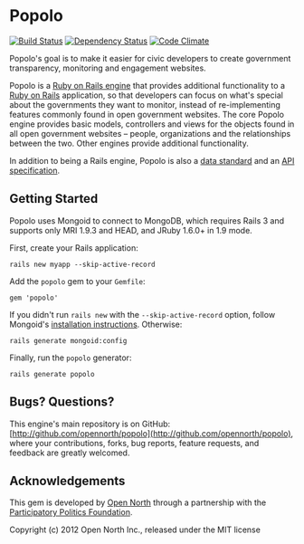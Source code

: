 # Popolo

[![Build Status](https://secure.travis-ci.org/opennorth/popolo.png)](http://travis-ci.org/opennorth/popolo)
[![Dependency Status](https://gemnasium.com/opennorth/popolo.png)](https://gemnasium.com/opennorth/popolo)
[![Code Climate](https://codeclimate.com/badge.png)](https://codeclimate.com/github/opennorth/popolo)

Popolo's goal is to make it easier for civic developers to create government transparency, monitoring and engagement websites.

Popolo is a [Ruby on Rails engine](http://guides.rubyonrails.org/engines.html) that provides additional functionality to a [Ruby on Rails](http://rubyonrails.org/) application, so that developers can focus on what's special about the governments they want to monitor, instead of re-implementing features commonly found in open government websites. The core Popolo engine provides basic models, controllers and views for the objects found in all open government websites – people, organizations and the relationships between the two. Other engines provide additional functionality.

In addition to being a Rails engine, Popolo is also a [data standard](http://popoloproject.com/data.html) and an [API specification](http://popoloproject.com/api.html).

## Getting Started

Popolo uses Mongoid to connect to MongoDB, which requires Rails 3 and supports only MRI 1.9.3 and HEAD, and JRuby 1.6.0+ in 1.9 mode.

First, create your Rails application:

    rails new myapp --skip-active-record

Add the `popolo` gem to your `Gemfile`:

    gem 'popolo'

If you didn't run `rails new` with the `--skip-active-record` option, follow Mongoid's [installation instructions](http://mongoid.org/en/mongoid/docs/installation.html). Otherwise:

    rails generate mongoid:config

Finally, run the `popolo` generator:

    rails generate popolo

## Bugs? Questions?

This engine's main repository is on GitHub: [http://github.com/opennorth/popolo](http://github.com/opennorth/popolo), where your contributions, forks, bug reports, feature requests, and feedback are greatly welcomed.

## Acknowledgements

This gem is developed by [Open North](http://www.opennorth.ca/) through a partnership with the [Participatory Politics Foundation](http://www.participatorypolitics.org/).

Copyright (c) 2012 Open North Inc., released under the MIT license
